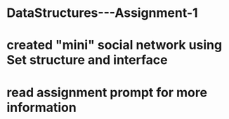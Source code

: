 # DataStructures---Assignment-1
# created "mini" social network using Set structure and interface
# read assignment prompt for more information
